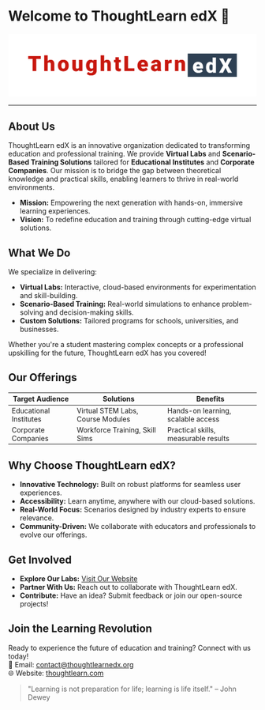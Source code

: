 # Welcome to ThoughtLearn edX 🚀

![ThoughtLearn EDX Banner](thoughtlearn.png)  

---

## About Us

ThoughtLearn edX is an innovative organization dedicated to transforming education and professional training. We provide **Virtual Labs** and **Scenario-Based Training Solutions** tailored for **Educational Institutes** and **Corporate Companies**. Our mission is to bridge the gap between theoretical knowledge and practical skills, enabling learners to thrive in real-world environments.
 
- **Mission:** Empowering the next generation with hands-on, immersive learning experiences.  
- **Vision:** To redefine education and training through cutting-edge virtual solutions.

## What We Do

We specialize in delivering:  
- **Virtual Labs:** Interactive, cloud-based environments for experimentation and skill-building.  
- **Scenario-Based Training:** Real-world simulations to enhance problem-solving and decision-making skills.  
- **Custom Solutions:** Tailored programs for schools, universities, and businesses.  

Whether you're a student mastering complex concepts or a professional upskilling for the future, ThoughtLearn edX has you covered!

## Our Offerings

| **Target Audience**       | **Solutions**                       | **Benefits**                          |
|---------------------------|-------------------------------------|---------------------------------------|
| Educational Institutes    | Virtual STEM Labs, Course Modules  | Hands-on learning, scalable access   |
| Corporate Companies       | Workforce Training, Skill Sims     | Practical skills, measurable results |

## Why Choose ThoughtLearn edX?

- **Innovative Technology:** Built on robust platforms for seamless user experiences.  
- **Accessibility:** Learn anytime, anywhere with our cloud-based solutions.  
- **Real-World Focus:** Scenarios designed by industry experts to ensure relevance.  
- **Community-Driven:** We collaborate with educators and professionals to evolve our offerings.

## Get Involved

- **Explore Our Labs:** [Visit Our Website](https://thoughtlearn.com)  
- **Partner With Us:** Reach out to collaborate with ThoughtLearn edX.  
- **Contribute:** Have an idea? Submit feedback or join our open-source projects!  

## Join the Learning Revolution

Ready to experience the future of education and training? Connect with us today!  
📧 Email: [contact@thoughtlearnedx.org](mailto:contact@thoughtlearn.com)  
🌐 Website: [thoughtlearn.com](https://thoughtlearn.com)  

> "Learning is not preparation for life; learning is life itself." – John Dewey
